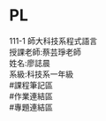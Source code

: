 # PL
111-1 師大科技系程式語言 <br />
授課老師:蔡芸琤老師 <br />
姓名:廖誌晨 <br />
系級:科技系一年級 <br />
#課程筆記區<br />
#作業連結區<br />
#專題連結區
